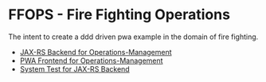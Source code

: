 # FFOPS - Fire Fighting Operations

The intent to create a ddd driven pwa example in the domain of fire fighting.


* [JAX-RS Backend for Operations-Management](/operations-backend/README.md)
* [PWA Frontend for Operations-Management](/operations-app/README.md)
* [System Test for JAX-RS Backend](/operations-ST/README.md)
